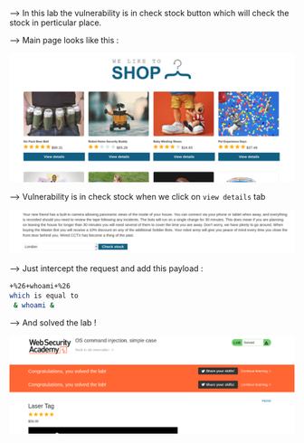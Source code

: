 --> In this lab the vulnerability is in check stock button which will check the stock in perticular place.

--> Main page looks like this :

![](Attachments/Pastedimage20220120115138.png)

--> Vulnerability is in check stock when we click on `view details` tab

![](Attachments/Pastedimage20220120115217.png)

--> Just intercept the request and add this payload :

```bash
+%26+whoami+%26
which is equal to
 & whoami &
```

--> And solved the lab !

![](Attachments/Pastedimage20220120114946.png)
